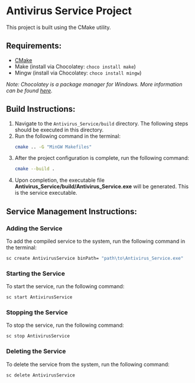 # Antivirus Service Project

This project is built using the CMake utility.

## Requirements:
- [CMake](https://cmake.org/)
- Make (install via Chocolatey: `choco install make`)
- Mingw (install via Chocolatey: `choco install mingw`)

*Note: Chocolatey is a package manager for Windows. More information can be found [here](https://chocolatey.org/).*

## Build Instructions:

1. Navigate to the `Antivirus_Service/build` directory. The following steps should be executed in this directory.
2. Run the following command in the terminal:
   ```sh
   cmake .. -G "MinGW Makefiles"
   ```
3. After the project configuration is complete, run the following command:
   ```sh
   cmake --build .
   ```
4. Upon completion, the executable file __Antivirus_Service/build/Antivirus_Service.exe__ will be generated. This is the service executable.

## Service Management Instructions:

### Adding the Service
To add the compiled service to the system, run the following command in the terminal:
```sh
sc create AntivirusService binPath= "path\to\Antivirus_Service.exe"
```

### Starting the Service
To start the service, run the following command:
```sh
sc start AntivirusService
```

### Stopping the Service
To stop the service, run the following command:
```sh
sc stop AntivirusService
```

### Deleting the Service
To delete the service from the system, run the following command:
```sh
sc delete AntivirusService
```